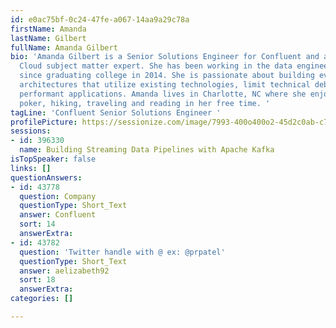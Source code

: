 ```yaml
---
id: e0ac75bf-0c24-47fe-a067-14aa9a29c78a
firstName: Amanda
lastName: Gilbert
fullName: Amanda Gilbert
bio: 'Amanda Gilbert is a Senior Solutions Engineer for Confluent and a Confluent
  Cloud subject matter expert. She has been working in the data engineering space
  since graduating college in 2014. She is passionate about building event driven
  architectures that utilize existing technologies, limit technical debt and create
  performant applications. Amanda lives in Charlotte, NC where she enjoys playing
  poker, hiking, traveling and reading in her free time. '
tagLine: 'Confluent Senior Solutions Engineer '
profilePicture: https://sessionize.com/image/7993-400o400o2-45d2c0ab-c7d0-455e-8d5e-a9bfcfe9dd70.jpg
sessions:
- id: 396330
  name: Building Streaming Data Pipelines with Apache Kafka
isTopSpeaker: false
links: []
questionAnswers:
- id: 43778
  question: Company
  questionType: Short_Text
  answer: Confluent
  sort: 14
  answerExtra: 
- id: 43782
  question: 'Twitter handle with @ ex: @prpatel'
  questionType: Short_Text
  answer: aelizabeth92
  sort: 18
  answerExtra: 
categories: []

---
```

